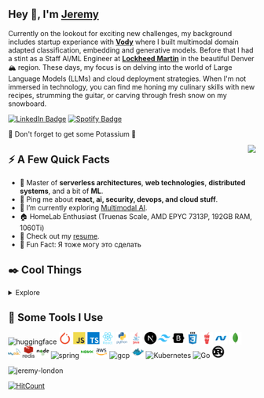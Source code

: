 <h2>Hey 👋, I'm <a href="https://stanleylim.me/">Jeremy</a></h2>
<p>Currently on the lookout for exciting new challenges, my background includes startup experiance with <strong><a href="https://vody.com">Vody</a></strong> where I built multimodal domain adapted classification, embedding and generative models. Before that I had a stint as a Staff AI/ML Engineer at <strong><a href="https://lockheedmartin.com/">Lockheed Martin</a></strong> in the beautiful Denver 🏔️ region. These days, my focus is on delving into the world of Large Language Models (LLMs) and cloud deployment strategies. When I'm not immersed in technology, you can find me honing my culinary skills with new recipes, strumming the guitar, or carving through fresh snow on my snowboard.</p>
<p><a href="https://www.linkedin.com/in/jeremyclondon/"><img src="https://img.shields.io/badge/-@jeremyclondon-0077B5?style=flat-square&amp;labelColor=0077B5&amp;logo=LinkedIn&amp;link=https://www.linkedin.com/in/jeremyclondon/" alt="LinkedIn Badge"></a> <a href="https://open.spotify.com/user/jjlondon1"><img src="https://img.shields.io/badge/-@Jeremy%20London-1ED760?style=flat-square&amp;labelColor=fff&amp;logo=Spotify&amp;link=https://open.spotify.com/user/jjlondon1" alt="Spotify Badge"></a></p>
<p>🍌 Don't forget to get some Potassium 🍌</p>
<img align="right" src="https://media1.giphy.com/media/13HgwGsXF0aiGY/giphy.gif" />
<h2>⚡️ A Few Quick Facts</h2>
<ul>
<li>🧐 Master of <strong>serverless architectures</strong>, <strong>web technologies</strong>, <strong>distributed systems</strong>, and a bit of <strong>ML</strong>.</li>
<li>💬 Ping me about <strong>react, ai, security, devops, and cloud stuff</strong>.</li>
<li>🔭 I’m currently exploring <a href="https://github.com/BradyFU/Awesome-Multimodal-Large-Language-Models">Multimodal AI</a>.</li>
<li>🏠 HomeLab Enthusiast (Truenas Scale, AMD EPYC 7313P, 192GB RAM, 1060Ti)</li>
<li>📙 Check out my <a href="https://www.linkedin.com/in/jeremyclondon/">resume</a>.</li>
<li>🎉 Fun Fact: Я тоже могу это сделать</li>
</ul>
<h2>✒️ Cool Things</h2>
<details>
    <summary>Explore</summary>
    <li><a target="_blank" href="https://odin-seg.github.io/">State-of-the-art models on contemporary for 2D and 3D 3D perception</a></li><li><a target="_blank" href="https://github.com/salesforce/LAVIS">LAVIS is a Python deep learning library for LAnguage-and-VISion research and applications.</a></li><li><a target="_blank" href="https://huggingface.co/spaces/HuggingFaceH4/open_llm_leaderboard">📐 The 🤗 Open LLM Leaderboard aims to track, rank and evaluate open LLMs and chatbots.</a></li><li><a target="_blank" href="https://www.flux.ai/">Build PCBs faster with an AI teammate</a></li><li><a target="_blank" href="https://www.staticcms.org/">Open source content management for your Git workflow</a></li>
</details>
<h2>🚀 Some Tools I Use</h2>
<p align="left">
<img src="https://huggingface.co/datasets/huggingface/brand-assets/resolve/main/hf-logo.svg" alt="huggingface" width="25" height="25" />
<img src="https://raw.githubusercontent.com/devicons/devicon/master/icons/pytorch/pytorch-original.svg" alt="pytorch" width="25" height="25" />
<img src="https://raw.githubusercontent.com/devicons/devicon/master/icons/javascript/javascript-original.svg" alt="javascript" width="25" height="25" />
<img src="https://raw.githubusercontent.com/devicons/devicon/master/icons/typescript/typescript-original.svg" alt="typescript" width="25" height="25" />
<img src="https://raw.githubusercontent.com/devicons/devicon/master/icons/react/react-original-wordmark.svg" alt="react" width="25" height="25" />
<img src="https://raw.githubusercontent.com/devicons/devicon/master/icons/python/python-original-wordmark.svg" alt="python" width="25" height="25" />
<img src="https://raw.githubusercontent.com/devicons/devicon/master/icons/java/java-original-wordmark.svg" alt="java" width="25" height="25" />
<img src="https://raw.githubusercontent.com/devicons/devicon/master/icons/nextjs/nextjs-original.svg" alt="nextjs" width="25" height="25" />
<img src="https://raw.githubusercontent.com/devicons/devicon/master/icons/tailwindcss/tailwindcss-plain.svg" alt="tailwindcss" width="25" height="25" />
<img src="https://raw.githubusercontent.com/devicons/devicon/master/icons/bootstrap/bootstrap-plain.svg" alt="bootstrap" width="25" height="25" />
<img src="https://raw.githubusercontent.com/devicons/devicon/master/icons/css3/css3-original-wordmark.svg" alt="css3" width="25" height="25" />
<img src="https://raw.githubusercontent.com/devicons/devicon/master/icons/gulp/gulp-plain.svg" alt="gulp" width="25" height="25" />
<img src="https://raw.githubusercontent.com/devicons/devicon/master/icons/dot-net/dot-net-original.svg" alt=".NET" width="25" height="25" />
<img src="https://raw.githubusercontent.com/devicons/devicon/master/icons/mongodb/mongodb-original.svg" alt="mongodb" width="25" height="25" />
<img src="https://raw.githubusercontent.com/devicons/devicon/master/icons/mysql/mysql-original-wordmark.svg" alt="mysql" width="25" height="25" />
<img src="https://raw.githubusercontent.com/devicons/devicon/master/icons/redis/redis-original-wordmark.svg" alt="redis" width="25" height="25" />
<img src="https://raw.githubusercontent.com/devicons/devicon/master/icons/nodejs/nodejs-original-wordmark.svg" alt="nodejs" width="25" height="25" />
<img src="https://www.vectorlogo.zone/logos/springio/springio-icon.svg" alt="spring" width="25" height="25" />
<img src="https://raw.githubusercontent.com/devicons/devicon/master/icons/nginx/nginx-original.svg" alt="nginx" width="25" height="25" />
<img src="https://raw.githubusercontent.com/github/explore/80688e429a7d4ef2fca1e82350fe8e3517d3494d/topics/aws/aws.png" alt="aws" width="25" height="25" />
<img src="https://www.vectorlogo.zone/logos/google_cloud/google_cloud-icon.svg" alt="gcp" width="25" height="25" />
<img src="https://raw.githubusercontent.com/devicons/devicon/master/icons/docker/docker-original.svg" alt="Docker" width="25" height="25" />
<img src="https://www.vectorlogo.zone/logos/kubernetes/kubernetes-icon.svg" alt="Kubernetes" width="25" height="25" />
<img src="https://cdn.jsdelivr.net/gh/devicons/devicon/icons/go/go-original.svg" alt="Go" width="25" height="25" />
<img src="https://raw.githubusercontent.com/devicons/devicon/master/icons/rust/rust-plain.svg" alt="Rust" width="25" height="25" />
</p>
</p>
<img src="https://github-readme-stats.vercel.app/api?username=jeremy-london&show_icons=true&count_private=true" alt="jeremy-london" />
<p><a href="http://hits.dwyl.com/jeremy-london/jeremy-london/jeremy-london.svg?style=flat-square"><img src="https://hits.dwyl.com/jeremy-london/jeremy-london/jeremy-london.svg?style=flat-square" alt="HitCount"></a></p>
